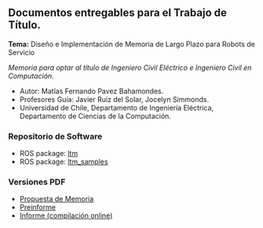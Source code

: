 ## Documentos entregables para el Trabajo de Título.

**Tema:** Diseño e Implementación de Memoria de Largo Plazo para Robots de Servicio

*Memoria para optar al título de Ingeniero Civil Eléctrico e Ingeniero Civil en Computación.*

- Autor: Matías Fernando Pavez Bahamondes.
- Profesores Guía: Javier Ruiz del Solar, Jocelyn Simmonds.
- Universidad de Chile, Departamento de Ingeniería Eléctrica, Departamento de Ciencias de la Computación.


### Repositorio de Software

- ROS package: [ltm](https://github.com/mpavezb/ltm)
- ROS package: [ltm_samples](https://github.com/mpavezb/ltm_samples)


### Versiones PDF

[//]: # (https://latexonline.cc/compile?git=https://github.com/mpavezb/memoria&target=propuesta/main.tex&command=pdflatex)

- [Propuesta de Memoria](https://rawgit.com/mpavezb/memoria/master/propuesta/main.pdf)
- [Preinforme](https://rawgit.com/mpavezb/memoria/master/preinforme/preinforme_v4.pdf)
- [Informe (compilación online)](https://latexonline.cc/compile?git=https://github.com/mpavezb/memoria&target=informe/main.tex&command=pdflatex)
